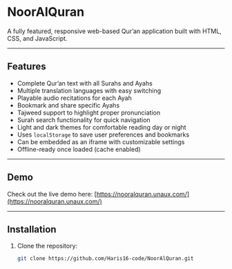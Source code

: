 # NoorAlQuran

A fully featured, responsive web-based Qur’an application built with HTML, CSS, and JavaScript.

---

## Features

- Complete Qur’an text with all Surahs and Ayahs  
- Multiple translation languages with easy switching  
- Playable audio recitations for each Ayah  
- Bookmark and share specific Ayahs  
- Tajweed support to highlight proper pronunciation  
- Surah search functionality for quick navigation  
- Light and dark themes for comfortable reading day or night  
- Uses `localStorage` to save user preferences and bookmarks  
- Can be embedded as an iframe with customizable settings  
- Offline-ready once loaded (cache enabled)  

---

## Demo

Check out the live demo here: [https://nooralquran.unaux.com/](https://nooralquran.unaux.com/)

---

## Installation

1. Clone the repository:
   ```bash
   git clone https://github.com/Haris16-code/NoorAlQuran.git
